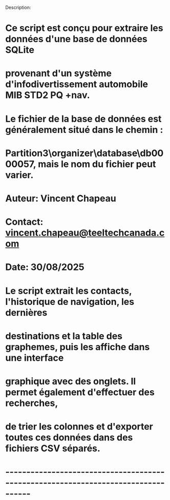 Description:
# Ce script est conçu pour extraire les données d'une base de données SQLite
# provenant d'un système d'infodivertissement automobile MIB STD2 PQ +nav.
# Le fichier de la base de données est généralement situé dans le chemin :
# Partition3\organizer\database\db0000057, mais le nom du fichier peut varier.
#
# Auteur:   Vincent Chapeau
# Contact:  vincent.chapeau@teeltechcanada.com
# Date:     30/08/2025
#
# Le script extrait les contacts, l'historique de navigation, les dernières
# destinations et la table des graphemes, puis les affiche dans une interface
# graphique avec des onglets. Il permet également d'effectuer des recherches,
# de trier les colonnes et d'exporter toutes ces données dans des fichiers CSV séparés.
# ----------------------------------------------------------------------------------
